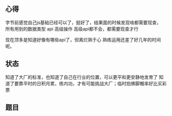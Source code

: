 ## 心得
 字节前感觉自己js基础已经可以了，挺好了，结果面的时候发现啥都需要现查，
 所有用到的数据类型 api 高级操作 高级api都不会，都需要现查才行
 
 现在顶多是知道好像有哪些api了，但离烂熟于心 熟练运用还差了好几年的时间呢。

## 状态
知道了大厂的标准，也知道了自己在行业的位置，可以更平和更安静地发育了
知道了要靠平时的日积月累，练内功，才有可能挑战大厂；临时抱佛脚概率好比买彩票

## 题目

